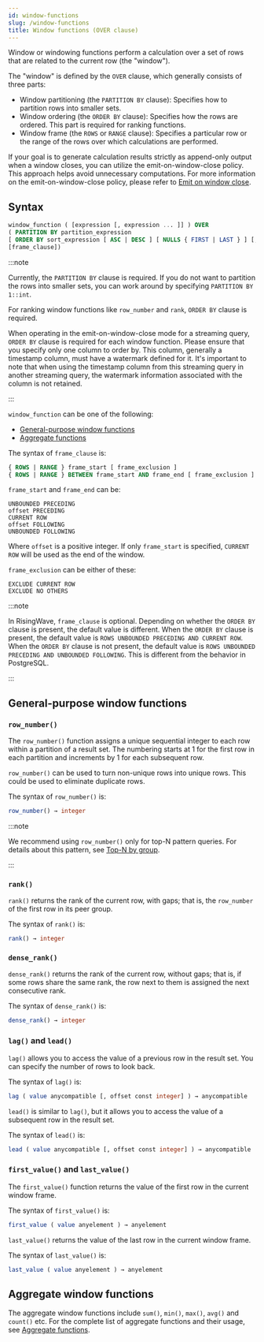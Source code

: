 ```yaml
---
id: window-functions
slug: /window-functions
title: Window functions (OVER clause)
---
```

<head>
  <link rel="canonical" href="https://docs.risingwave.com/docs/current/window-functions/" />
</head>

Window or windowing functions perform a calculation over a set of rows that are related to the current row (the "window").

The "window" is defined by the `OVER` clause, which generally consists of three parts:

- Window partitioning (the `PARTITION BY` clause): Specifies how to partition rows into smaller sets.
- Window ordering (the `ORDER BY` clause): Specifies how the rows are ordered. This part is required for ranking functions.
- Window frame (the `ROWS` or `RANGE` clause): Specifies a particular row or the range of the rows over which calculations are performed.

If your goal is to generate calculation results strictly as append-only output when a window closes, you can utilize the emit-on-window-close policy. This approach helps avoid unnecessary computations. For more information on the emit-on-window-close policy, please refer to [Emit on window close](/transform/emit-on-window-close.md).

## Syntax

```sql
window_function ( [expression [, expression ... ]] ) OVER 
( PARTITION BY partition_expression 
[ ORDER BY sort_expression [ ASC | DESC ] [ NULLS { FIRST | LAST } ] [, ...] ]
[frame_clause])
```

:::note

Currently, the `PARTITION BY` clause is required. If you do not want to partition the rows into smaller sets, you can work around by specifying `PARTITION BY 1::int`.

For ranking window functions like `row_number` and `rank`, `ORDER BY` clause is required.

When operating in the emit-on-window-close mode for a streaming query, `ORDER BY` clause is required for each window function. Please ensure that you specify only one column to order by. This column, generally a timestamp column, must have a watermark defined for it. It's important to note that when using the timestamp column from this streaming query in another streaming query, the watermark information associated with the column is not retained.

:::

`window_function` can be one of the following:

- [General-purpose window functions](#general-purpose-window-functions)
- [Aggregate functions](#aggregate-window-functions)

The syntax of `frame_clause` is:

```sql
{ ROWS | RANGE } frame_start [ frame_exclusion ]
{ ROWS | RANGE } BETWEEN frame_start AND frame_end [ frame_exclusion ]
```

`frame_start` and `frame_end` can be:

```
UNBOUNDED PRECEDING
offset PRECEDING
CURRENT ROW
offset FOLLOWING
UNBOUNDED FOLLOWING
```

Where `offset` is a positive integer. If only `frame_start` is specified, `CURRENT ROW` will be used as the end of the window.

`frame_exclusion` can be either of these:

```
EXCLUDE CURRENT ROW
EXCLUDE NO OTHERS
```

:::note

In RisingWave, `frame_clause` is optional. Depending on whether the `ORDER BY` clause is present, the default value is different. When the `ORDER BY` clause is present, the default value is `ROWS UNBOUNDED PRECEDING AND CURRENT ROW`. When the `ORDER BY` clause is not present, the default value is `ROWS UNBOUNDED PRECEDING AND UNBOUNDED FOLLOWING`. This is different from the behavior in PostgreSQL.

:::

## General-purpose window functions

### `row_number()`

The `row_number()` function assigns a unique sequential integer to each row within a partition of a result set. The numbering starts at 1 for the first row in each partition and increments by 1 for each subsequent row.

`row_number()` can be used to turn non-unique rows into unique rows. This could be used to eliminate duplicate rows.

The syntax of `row_number()` is:

```sql
row_number() → integer
```

:::note

We recommend using `row_number()` only for top-N pattern queries. For details about this pattern, see [Top-N by group](/sql/syntax/sql-pattern-topn.md).

:::

### `rank()`

`rank()` returns the rank of the current row, with gaps; that is, the `row_number` of the first row in its peer group.

The syntax of `rank()` is:

```sql
rank() → integer
```

### `dense_rank()`

`dense_rank()` returns the rank of the current row, without gaps; that is, if some rows share the same rank, the row next to them is assigned the next consecutive rank.

The syntax of `dense_rank()` is:

```sql
dense_rank() → integer
```

### `lag()` and `lead()`

`lag()` allows you to access the value of a previous row in the result set. You can specify the number of rows to look back.

The syntax of `lag()` is:

```sql
lag ( value anycompatible [, offset const integer] ) → anycompatible
```

`lead()` is similar to `lag()`, but it allows you to access the value of a subsequent row in the result set.

The syntax of `lead()` is:

```sql
lead ( value anycompatible [, offset const integer] ) → anycompatible
```

### `first_value()` and `last_value()`

The `first_value()` function returns the value of the first row in the current window frame.

The syntax of `first_value()` is:

```sql
first_value ( value anyelement ) → anyelement
```

`last_value()` returns the value of the last row in the current window frame.

The syntax of `last_value()` is:

```sql
last_value ( value anyelement ) → anyelement
```

## Aggregate window functions

The aggregate window functions include `sum()`, `min()`, `max()`, `avg()` and `count()` etc. For the complete list of aggregate functions and their usage, see [Aggregate functions](../sql/functions-operators/sql-function-aggregate.md).
